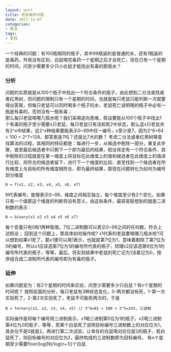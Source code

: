 ```yaml
---
layout: post
title: 老鼠毒药问题
date: 2017-11-07
categories:
- 算法
tags:
- 查找
---
```


一个经典的问题：有100瓶相同的瓶子，其中99瓶装的是普通的水，还有1瓶装的是毒药，外观没有区别，白鼠喝完毒药一个星期之后才会死亡，现在已有一个星期的时间，问至少需要多少只小白鼠才能找出有毒的那瓶水？
<!-- more -->
### 分析
问题的实质就是从100个瓶子中找出一个符合条件的瓶子，由此想到二分法查找或者红黑树，但问题的限制只有一个星期的时间，也就是每只老鼠只能判断一次就要得出答案，但每只老鼠可以同时喝多个瓶子的水，老鼠死亡说明喝的瓶子中必有一瓶是有毒的，否则没有一瓶有毒；  
那么每只老鼠喝哪几瓶水呢？我们采用逆向思维，假设要能从100个瓶子中找出1个有毒的瓶子至少需要x只老鼠，每只老鼠只有活和死2中状态，那么这x只老鼠共有2^x中结果，这2^x种结果要能表示0~99中任一编号，x至少是7，因为2^6=64 < 100 < 2^7=128，那答案是7吗？还是比7大的数？
考虑二分法或者红黑树等查找算法的过程，其相同的特征都是：每进行一步，从候选中剔除一部分，重复此步骤，直至最后候选者中只剩下一个即为最后的结果，假设肯定有一个符合条件，其中剔除的过程就是在某一维度上将目标在此维度上的值和候选者在此维度上的值进行比较，将符合的候选者留下，进行下一个维度的比较，直至找到一个候选者在所有维度上与目标的所有维度相符合，即为最终结果，那现在问题转化为如何为编号划分维度
```
N = f(x1, x2, x3, x4, x5, x6, x7)
```
N代表编号，能够表示0~99，维度之间相互独立，每个维度至少有2个变化，如果只有一个值那这个维度的判断将没有意义，由这些条件，最容易联想到的就是二进制数的表示：
```
N = binary(x1 x2 x3 x4 x5 x6 x7)
```
每个变量只有0和1两种取值，7位二进制数可以表示0~99之间的任何数，符合上述假设；
回到这个问题上，那具体如何操作呢? x1代表的老鼠要喝哪几瓶水呢?可以想到如果x1死了，那x1便可以用1表示，也就是第7位为1，意味着剔除了第7位为0的编号，所以x1应该选第7位为1的编号所代表的瓶子，同理x2应该选第6位为1的编号所代表的瓶子，等等，最后，将实验结果中老鼠的死亡记为1活着记为0，按序组合成二进制所代表的编号即为有毒的瓶子。

### 延伸
如果问题变为：有2个星期的时间来实验，问至少需要多少只白鼠？有n个星期的时间呢？
按照前面的分析，每只老鼠有3种状态变化，0-两次都没有死，1-第一次实验死了，2-第2次实验死了，老鼠不可能死两次的，于是
```
N = ternary(x1, x2, x3, x4, x5) // 3^4=81 < 100 < 3^5=243, 三进制
```
实际操作是将每个编号用三进制表示，x1喝三进制第5位为1的瓶子，x2喝三进制第4位为2的瓶子，等等，若某个白鼠死了说明目标编号三进制数上的对应位为1，其余位不是0就是2，再进行第二次试验，让幸存的白鼠喝对应位是2的瓶子，若白鼠死了，则目标编号的对应位为2，最终构成的三进制数即为目标编号。
有n个星期至少需要floor(log(N)/log(n+1))个白鼠.